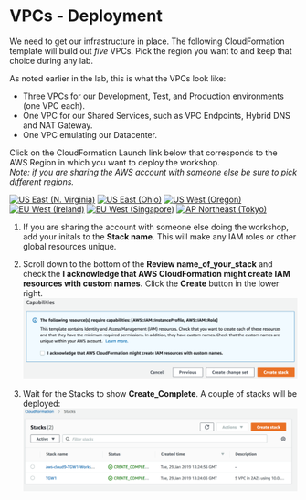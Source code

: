 # VPCs - Deployment


We need to get our infrastructure in place. The following CloudFormation template will build out _five_ VPCs. Pick the region you want to and keep that choice during any lab.

As noted earlier in the lab, this is what the VPCs look like:

- Three VPCs for our Development, Test, and Production environments (one VPC each).
- One VPC for our Shared Services, such as VPC Endpoints, Hybrid DNS and NAT Gateway.
- One VPC emulating our Datacenter.


Click on the CloudFormation Launch link below that corresponds to the AWS Region in which you want to deploy the workshop.</br> 
_Note: if you are sharing the AWS account with someone else be sure to pick different regions._

   [![US East (N. Virginia)](https://samdengler.github.io/cloudformation-launch-stack-button-svg/images/us-east-1.svg)](https://console.aws.amazon.com/cloudformation/home?region=us-east-1#/stacks/create/review?stackName=tgw&templateURL=https://s3.amazonaws.com/{{<codebucket>}}/1.tgw-vpcs.yaml&param_AvailabilityZoneA=us-east-1a&param_AvailabilityZoneB=us-east-1b)
   [![US East (Ohio)](https://samdengler.github.io/cloudformation-launch-stack-button-svg/images/us-east-2.svg)](https://console.aws.amazon.com/cloudformation/home?region=us-east-2#/stacks/create/review?stackName=tgw&templateURL=https://s3.amazonaws.com/{{<codebucket>}}/1.tgw-vpcs.yaml&param_AvailabilityZoneA=us-east-2a&param_AvailabilityZoneB=us-east-2b)
   [![US West (Oregon)](https://samdengler.github.io/cloudformation-launch-stack-button-svg/images/us-west-2.svg)](https://console.aws.amazon.com/cloudformation/home?region=us-west-2#/stacks/create/review?stackName=tgw&templateURL=https://s3.amazonaws.com/{{<codebucket>}}/1.tgw-vpcs.yaml&param_AvailabilityZoneA=us-west-2a&param_AvailabilityZoneB=us-west-2b)
   [![EU West (Ireland)](https://samdengler.github.io/cloudformation-launch-stack-button-svg/images/eu-west-1.svg)](https://console.aws.amazon.com/cloudformation/home?region=eu-west-1#/stacks/create/review?stackName=tgw&templateURL=https://s3.amazonaws.com/{{<codebucket>}}/1.tgw-vpcs.yaml&param_AvailabilityZoneA=eu-west-1a&param_AvailabilityZoneB=eu-west-1b)
   [![EU West (Singapore)](https://samdengler.github.io/cloudformation-launch-stack-button-svg/images/ap-southeast-1.svg)](https://console.aws.amazon.com/cloudformation/home?region=ap-southeast-1#/stacks/create/review?stackName=tgw&templateURL=https://s3.amazonaws.com/{{<codebucket>}}/1.tgw-vpcs.yaml&param_AvailabilityZoneA=ap-southeast-1a&param_AvailabilityZoneB=ap-southeast-1b)
   [![AP Northeast (Tokyo)](https://samdengler.github.io/cloudformation-launch-stack-button-svg/images/ap-northeast-1.svg)](https://console.aws.amazon.com/cloudformation/home?region=ap-northeast-1#/stacks/create/review?stackName=tgw&templateURL=https://s3.amazonaws.com/{{<codebucket>}}/1.tgw-vpcs.yaml&param_AvailabilityZoneA=ap-northeast-1a&param_AvailabilityZoneB=ap-northeast-1c)

1. If you are sharing the account with someone else doing the workshop, add your initals to the **Stack name**. This will make any IAM roles or other global resources unique.

2. Scroll down to the bottom of the **Review name_of_your_stack** and check the **I acknowledge that AWS CloudFormation might create IAM resources with custom names.** Click the **Create** button in the lower right.
   ![Create Stack](../images/createStack-VPCiam.png)

3. Wait for the Stacks to show **Create_Complete**. A couple of stacks will be deployed:
   ![Stack Complete](../images/createStack-VPCComplete.png)



